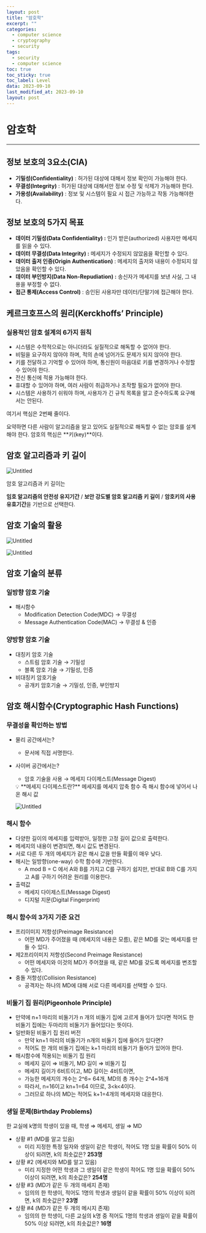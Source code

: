 ```yaml
---
layout: post
title: "암호학"
excerpt: ""
categories:
  - computer science
  - cryptography
  - security
tags:
  - security
  - computer science
toc: true
toc_sticky: true
toc_label: Level
data: 2023-09-10
last_modified_at: 2023-09-10
layout: post
---
```


# 암호학

---

## 정보 보호의 3요소(CIA)

- **기밀성(Confidentiality)** : 허가된 대상에 대해서 정보 확인이 가능해야 한다.
- **무결성(Integrity)** : 허가된 대상에 대해서만 정보 수정 및 삭제가 가능해야 한다.
- **가용성(Availability)** : 정보 및 시스템이 필요 시 접근 가능하고 작동 가능해야한다.

## 정보 보호의 5가지 목표

- **데이터 기밀성(Data Confidentiality) :** 인가 받은(authorized) 사용자만 메세지를 읽을 수 있다.
- ******데이터 무결성(Data Integrity) :****** 메세지가 수정되지 않았음을 확인할 수 있다.
- **데이터 출저 인증(Origin Authentication)** : 메세지의 출저와 내용이 수정되지 않았음을 확인할 수 있다.
- **데이터 부인방지(Data Non-Repudiation) :** 송신자가 메세지를 보낸 사실, 그 내용을 부정할 수 없다.
- **접근 통제(Access Control)** : 승인된 사용자만 데이터/단말기에 접근해야 한다.

## 케르크호프스의 원리(Kerckhoffs’ Principle)

### **실용적인 암호 설계의 6가지 원칙**

- 시스템은 수학적으로는 아니더라도 실질적으로 해독할 수 없어야 한다.
- 비밀을 요구하지 않아야 하며, 적의 손에 넘어가도 문제가 되지 않아야 한다.
- 키를 전달하고 기억할 수 있어야 하며, 통신원이 마음대로 키를 변경하거나 수정할 수 있어야 한다.
- 전신 통신에 적용 가능해야 한다.
- 휴대할 수 있어야 하며, 여러 사람이 취급하거나 조작할 필요가 없어야 한다.
- 시스템은 사용하기 쉬워야 하며, 사용자가 긴 규칙 목록을 알고 준수하도록 요구해서는 안된다.

여기서 핵심은 2번째 줄이다.

요약하면 다른 사람이 알고리즘을 알고 있어도 실질적으로 해독할 수 없는 암호를 설계해야 한다. 암호의 핵심은 **키(key)**이다.

## 암호 알고리즘과 키 길이

![Untitled](https://prod-files-secure.s3.us-west-2.amazonaws.com/739d6f0e-330f-46a9-a34d-5a3406964442/ea6304f2-17e3-409d-9ab7-64428c2f0a9c/Untitled.png)

암호 알고리즘과 키 길이는

**임호 알고리즘의 안전성 유지기간** / **보안 강도별 암호 알고리즘 키 길이** / **암호키의 사용 유효기간**을 기반으로 선택한다.

## 암호 기술의 활용

![Untitled](https://prod-files-secure.s3.us-west-2.amazonaws.com/739d6f0e-330f-46a9-a34d-5a3406964442/2dc450f0-aa72-4885-bd74-91a2a007a0cf/Untitled.png)

![Untitled](https://prod-files-secure.s3.us-west-2.amazonaws.com/739d6f0e-330f-46a9-a34d-5a3406964442/ba8cc06b-ba89-40f2-bd72-d2643a8d23ee/Untitled.png)

## 암호 기술의 분류

### 일방향 암호 기술

- 해시함수
    - Modification Detection Code(MDC) → 무결성
    - Message Authentication Code(MAC) → 무결성 & 인증

### 양방향 암호 기술

- 대칭키 암호 기술
    - 스트림 암호 기술 → 기밀성
    - 블록 암호 기술 → 기밀성, 인증
- 비대칭키 암호기술
    - 공개키 암호기술 → 기밀성, 인증, 부인방지

## 암호 해시함수(Cryptographic Hash Functions)

### 무결성을 확인하는 방법

- 물리 공간에서는?
    - 문서에 직접 서명한다.
- 사이버 공간에서는?
    - 암호 기술을 사용 → 메세지 다이제스트(Message Digest)
    
    <aside>
    💡 **메세지 다이제스트란?**
    메세지를 메세지 압축 함수 즉 해시 함수에 넣어서 나온 해시 값
    
    ![Untitled](https://prod-files-secure.s3.us-west-2.amazonaws.com/739d6f0e-330f-46a9-a34d-5a3406964442/8827af2f-ebec-4194-8d5f-496b0d5e7adb/Untitled.png)
    
    </aside>
    

### 해시 함수

- 다양한 길이의 메세지를 입력받아, 일정한 고정 길이 값으로 출력한다.
- 메세지의 내용이 변경되면, 해시 값도 변경된다.
- 서로 다른 두 개의 메세지가 같은 해시 값을 만들 확률이 매우 낮다.
- 해시는 일방향(one-way) 수학 함수에 기반한다.
    - A mod B = C 에서 A와 B를 가지고 C를 구하기 쉽지만, 반대로 B와 C를 가지고 A를 구하기 어려운 원리를 이용한다.
- 출력값
    - 메세지 다이제스트(Message Digest)
    - 디지털 지문(Digital Fingerprint)

### 해시 함수의 3가지 기준 요건

- 프리이미지 저항성(Preimage Resistance)
    - 어떤 MD가 주어졌을 때 (메세지의 내용은 모름), 같은 MD를 갖는 메세지를 만들 수 있다.
- 제2프리이미지 저항성(Second Preimage Resistance)
    - 어떤 메세지와 이것의 MD가 주어졌을 때, 같은 MD를 갖도록 메세지를 변조할 수 있다.
- 충돌 저항성(Collision Resistance)
    - 공격자는 하나의 MD에 대해 서로 다른 메세지를 선택할 수 있다.

### 비둘기 집 원리(Pigeonhole Principle)

- 만약에  n+1 마리의 비둘기가 n 개의 비둘기 집에 고르게 들어가 있다면 적어도 한 비둘기 집에는 두마리의 비둘기가 들어있다는 뜻이다.
- 일반화된 비둘기 집 원리 버전
    - 만약 kn+1 마리의 비둘기가 n개의 비둘기 집에 들어가 있다면?
    - 적어도 한 개의 비둘기 집에는 k+1 마리의 비둘기가 들어가 있어야 한다.
- 해시함수에 적용되는 비둘기 집 원리
    - 메세지 길이 ⇒ 비둘기, MD 길이 ⇒ 비둘기 집
    - 메세지 길이가 6비트이고, MD 길이는 4비트이면,
    - 가능한 메세지의 개수는 2^6= 64개, MD의 총 개수는 2^4=16개
    - 따라서, n=16이고 kn+1=64 이므로, 3<k<4이다.
    - 그러므로 하나의 MD는 적어도 k+1=4개의 메세지와 대응한다.

### 생일 문제(Birthday Problems)

한 교실에 k명의 학생이 있을 때, 학생 ⇒ 메세지, 생일 ⇒ MD

- 상황 #1 (MD를 알고 있음)
    - 미리 지정한 특정 일자와 생일이 같은 학생이, 적어도 1명 있을 확률이 50% 이상이 되려면, k의 최솟값은?  **253명**
- 상황 #2 (메세지와 MD를 알고 있음)
    - 미리 지정한 어떤 학생과 그 생일이 같은 학생이 적어도 1명 있을 확률이 50% 이상이 되려면, k의 최솟값은?  **254명**
- 상황 #3 (MD가 같은 두 개의 매세지 존재)
    - 임의의 한 학생이, 적어도 1명의 학생과 생일이 같을 확률이 50% 이상이 되려면, k의 최솟값은?  **23명**
- 상황 #4 (MD가 같은 두 개의 메시지 존재)
    - 임의의 한 학생이, 다른 교실의 k명 중 적어도 1명의 학생과 생일이 같을 확률이 50% 이상 되려면, k의 최솟값은?  **16명**

##
